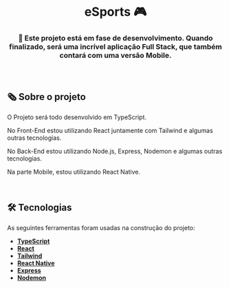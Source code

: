 <h1 align="center">eSports 🎮</h1>

<h3 align="center">🚧 Este projeto está em fase de desenvolvimento. Quando finalizado, será uma incrível aplicação Full Stack, que também contará com uma versão Mobile.<h3/>

<br/>

## 🗞️ Sobre o projeto

O Projeto será todo desenvolvido em TypeScript.

No Front-End estou utilizando React juntamente com Tailwind e algumas outras tecnologias.

No Back-End estou utilizando Node.js, Express, Nodemon e algumas outras tecnologias.

Na parte Mobile, estou utilizando React Native.

<br/>

## 🛠 Tecnologias

As seguintes ferramentas foram usadas na construção do projeto:
-  **[TypeScript](https://www.typescriptlang.org/)**
-  **[React](https://pt-br.reactjs.org/)**
-  **[Tailwind](https://tailwindcss.com/)**
-  **[React Native](https://reactnative.dev/)**
-  **[Express](https://expressjs.com/pt-br/)**
-  **[Nodemon](https://www.npmjs.com/package/nodemon)**
